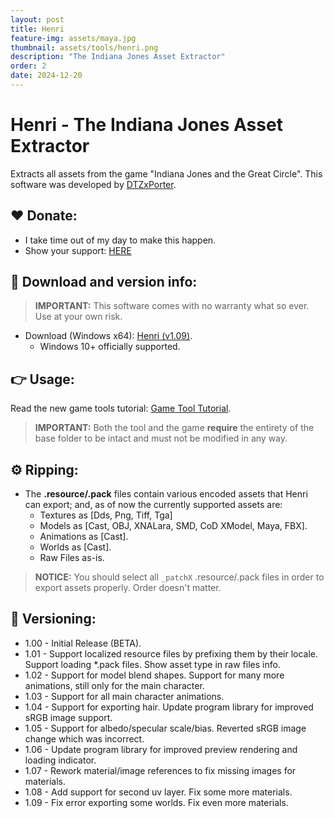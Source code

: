 ```yaml
---
layout: post
title: Henri
feature-img: assets/maya.jpg
thumbnail: assets/tools/henri.png
description: "The Indiana Jones Asset Extractor"
order: 2
date: 2024-12-20
---
```


# Henri - The Indiana Jones Asset Extractor
Extracts all assets from the game "Indiana Jones and the Great Circle". This software was developed by [DTZxPorter](https://twitter.com/dtzxporter).

## ❤️ Donate:
- I take time out of my day to make this happen.
- Show your support: [HERE](https://dtzxporter.com/donate)

## 💾 Download and version info:

> **IMPORTANT:** This software comes with no warranty what so ever. Use at your own risk.

- Download (Windows x64): [Henri (v1.09)](https://mega.nz/file/9NhjzbjJ#EOMHaN7VFLdaMkHSq0euR0TH6oAADRBsQgAbQzhe6Bk).
  - Windows 10+ officially supported.

## 👉 Usage:
Read the new game tools tutorial: [Game Tool Tutorial](https://dtzxporter.com/game-tools-tutorial).

> **IMPORTANT:** Both the tool and the game **require** the entirety of the base folder to be intact and must not be modified in any way.

## ⚙️ Ripping:
- The **.resource/.pack** files contain various encoded assets that Henri can export; and, as of now the currently supported assets are:
  - Textures as [Dds, Png, Tiff, Tga]
  - Models as [Cast, OBJ, XNALara, SMD, CoD XModel, Maya, FBX].
  - Animations as [Cast].
  - Worlds as [Cast].
  - Raw Files as-is.

> **NOTICE:** You should select all `_patchX` .resource/.pack files in order to export assets properly. Order doesn't matter.

## 📌 Versioning:
- 1.00 - Initial Release (BETA).
- 1.01 - Support localized resource files by prefixing them by their locale. Support loading *.pack files. Show asset type in raw files info.
- 1.02 - Support for model blend shapes. Support for many more animations, still only for the main character.
- 1.03 - Support for all main character animations.
- 1.04 - Support for exporting hair. Update program library for improved sRGB image support.
- 1.05 - Support for albedo/specular scale/bias. Reverted sRGB image change which was incorrect.
- 1.06 - Update program library for improved preview rendering and loading indicator.
- 1.07 - Rework material/image references to fix missing images for materials.
- 1.08 - Add support for second uv layer. Fix some more materials.
- 1.09 - Fix error exporting some worlds. Fix even more materials.